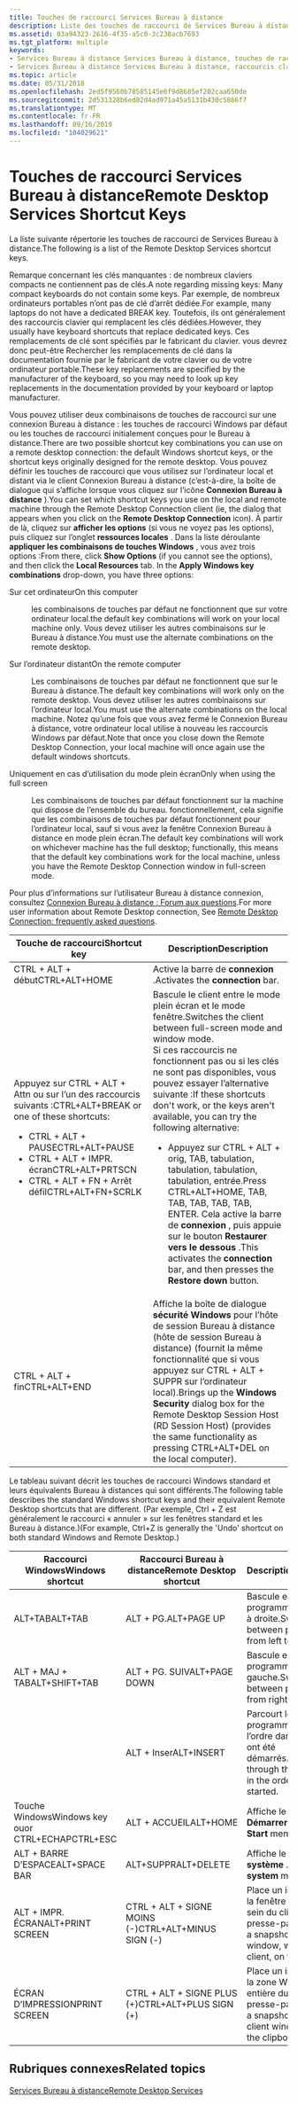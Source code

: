 ```yaml
---
title: Touches de raccourci Services Bureau à distance
description: Liste des touches de raccourci de Services Bureau à distance.
ms.assetid: 03a94323-2616-4f35-a5c0-3c238acb7693
ms.tgt_platform: multiple
keywords:
- Services Bureau à distance Services Bureau à distance, touches de raccourci
- Services Bureau à distance Services Bureau à distance, raccourcis clavier
ms.topic: article
ms.date: 05/31/2018
ms.openlocfilehash: 2ed5f9560b78585145e6f9d8685ef202caa650de
ms.sourcegitcommit: 2d531328b6ed82d4ad971a45a5131b430c5866f7
ms.translationtype: MT
ms.contentlocale: fr-FR
ms.lasthandoff: 09/16/2019
ms.locfileid: "104029621"
---
```

# <a name="remote-desktop-services-shortcut-keys"></a><span data-ttu-id="1231d-105">Touches de raccourci Services Bureau à distance</span><span class="sxs-lookup"><span data-stu-id="1231d-105">Remote Desktop Services Shortcut Keys</span></span>

<span data-ttu-id="1231d-106">La liste suivante répertorie les touches de raccourci de Services Bureau à distance.</span><span class="sxs-lookup"><span data-stu-id="1231d-106">The following is a list of the Remote Desktop Services shortcut keys.</span></span>

<span data-ttu-id="1231d-107">Remarque concernant les clés manquantes : de nombreux claviers compacts ne contiennent pas de clés.</span><span class="sxs-lookup"><span data-stu-id="1231d-107">A note regarding missing keys: Many compact keyboards do not contain some keys.</span></span> <span data-ttu-id="1231d-108">Par exemple, de nombreux ordinateurs portables n’ont pas de clé d’arrêt dédiée.</span><span class="sxs-lookup"><span data-stu-id="1231d-108">For example, many laptops do not have a dedicated BREAK key.</span></span> <span data-ttu-id="1231d-109">Toutefois, ils ont généralement des raccourcis clavier qui remplacent les clés dédiées.</span><span class="sxs-lookup"><span data-stu-id="1231d-109">However, they usually have keyboard shortcuts that replace dedicated keys.</span></span> <span data-ttu-id="1231d-110">Ces remplacements de clé sont spécifiés par le fabricant du clavier. vous devrez donc peut-être Rechercher les remplacements de clé dans la documentation fournie par le fabricant de votre clavier ou de votre ordinateur portable.</span><span class="sxs-lookup"><span data-stu-id="1231d-110">These key replacements are specified by the manufacturer of the keyboard, so you may need to look up key replacements in the documentation provided by your keyboard or laptop manufacturer.</span></span>

<span data-ttu-id="1231d-111">Vous pouvez utiliser deux combinaisons de touches de raccourci sur une connexion Bureau à distance : les touches de raccourci Windows par défaut ou les touches de raccourci initialement conçues pour le Bureau à distance.</span><span class="sxs-lookup"><span data-stu-id="1231d-111">There are two possible shortcut key combinations you can use on a remote desktop connection: the default Windows shortcut keys, or the shortcut keys originally designed for the remote desktop.</span></span> <span data-ttu-id="1231d-112">Vous pouvez définir les touches de raccourci que vous utilisez sur l’ordinateur local et distant via le client Connexion Bureau à distance (c’est-à-dire, la boîte de dialogue qui s’affiche lorsque vous cliquez sur l’icône **Connexion Bureau à distance** ).</span><span class="sxs-lookup"><span data-stu-id="1231d-112">You can set which shortcut keys you use on the local and remote machine through the Remote Desktop Connection client (ie, the dialog that appears when you click on the **Remote Desktop Connection** icon).</span></span> <span data-ttu-id="1231d-113">À partir de là, cliquez sur **afficher les options** (si vous ne voyez pas les options), puis cliquez sur l’onglet **ressources locales** . Dans la liste déroulante **appliquer les combinaisons de touches Windows** , vous avez trois options :</span><span class="sxs-lookup"><span data-stu-id="1231d-113">From there, click **Show Options** (if you cannot see the options), and then click the **Local Resources** tab. In the **Apply Windows key combinations** drop-down, you have three options:</span></span>

<dl> <dt>

<span data-ttu-id="1231d-114"><span id="On_this_computer"></span><span id="on_this_computer"></span><span id="ON_THIS_COMPUTER"></span>Sur cet ordinateur</span><span class="sxs-lookup"><span data-stu-id="1231d-114"><span id="On_this_computer"></span><span id="on_this_computer"></span><span id="ON_THIS_COMPUTER"></span>On this computer</span></span>
</dt> <dd>

<span data-ttu-id="1231d-115">les combinaisons de touches par défaut ne fonctionnent que sur votre ordinateur local.</span><span class="sxs-lookup"><span data-stu-id="1231d-115">the default key combinations will work on your local machine only.</span></span> <span data-ttu-id="1231d-116">Vous devez utiliser les autres combinaisons sur le Bureau à distance.</span><span class="sxs-lookup"><span data-stu-id="1231d-116">You must use the alternate combinations on the remote desktop.</span></span>

</dd> <dt>

<span data-ttu-id="1231d-117"><span id="On_the_remote_computer"></span><span id="on_the_remote_computer"></span><span id="ON_THE_REMOTE_COMPUTER"></span>Sur l’ordinateur distant</span><span class="sxs-lookup"><span data-stu-id="1231d-117"><span id="On_the_remote_computer"></span><span id="on_the_remote_computer"></span><span id="ON_THE_REMOTE_COMPUTER"></span>On the remote computer</span></span>
</dt> <dd>

<span data-ttu-id="1231d-118">Les combinaisons de touches par défaut ne fonctionnent que sur le Bureau à distance.</span><span class="sxs-lookup"><span data-stu-id="1231d-118">The default key combinations will work only on the remote desktop.</span></span> <span data-ttu-id="1231d-119">Vous devez utiliser les autres combinaisons sur l’ordinateur local.</span><span class="sxs-lookup"><span data-stu-id="1231d-119">You must use the alternate combinations on the local machine.</span></span> <span data-ttu-id="1231d-120">Notez qu’une fois que vous avez fermé le Connexion Bureau à distance, votre ordinateur local utilise à nouveau les raccourcis Windows par défaut.</span><span class="sxs-lookup"><span data-stu-id="1231d-120">Note that once you close down the Remote Desktop Connection, your local machine will once again use the default windows shortcuts.</span></span>

</dd> <dt>

<span data-ttu-id="1231d-121"><span id="Only_when_using_the_full_screen"></span><span id="only_when_using_the_full_screen"></span><span id="ONLY_WHEN_USING_THE_FULL_SCREEN"></span>Uniquement en cas d’utilisation du mode plein écran</span><span class="sxs-lookup"><span data-stu-id="1231d-121"><span id="Only_when_using_the_full_screen"></span><span id="only_when_using_the_full_screen"></span><span id="ONLY_WHEN_USING_THE_FULL_SCREEN"></span>Only when using the full screen</span></span>
</dt> <dd>

<span data-ttu-id="1231d-122">Les combinaisons de touches par défaut fonctionnent sur la machine qui dispose de l’ensemble du bureau. fonctionnellement, cela signifie que les combinaisons de touches par défaut fonctionnent pour l’ordinateur local, sauf si vous avez la fenêtre Connexion Bureau à distance en mode plein écran.</span><span class="sxs-lookup"><span data-stu-id="1231d-122">The default key combinations will work on whichever machine has the full desktop; functionally, this means that the default key combinations work for the local machine, unless you have the Remote Desktop Connection window in full-screen mode.</span></span>

</dd> </dl>

<span data-ttu-id="1231d-123">Pour plus d’informations sur l’utilisateur Bureau à distance connexion, consultez [Connexion Bureau à distance : Forum aux questions](https://windows.microsoft.com/windows/remote-desktop-connection-faq#1TC=windows-8).</span><span class="sxs-lookup"><span data-stu-id="1231d-123">For more user information about Remote Desktop connection, See [Remote Desktop Connection: frequently asked questions](https://windows.microsoft.com/windows/remote-desktop-connection-faq#1TC=windows-8).</span></span>



<table>
<colgroup>
<col style="width: 50%" />
<col style="width: 50%" />
</colgroup>
<thead>
<tr class="header">
<th><span data-ttu-id="1231d-124">Touche de raccourci</span><span class="sxs-lookup"><span data-stu-id="1231d-124">Shortcut key</span></span></th>
<th><span data-ttu-id="1231d-125">Description</span><span class="sxs-lookup"><span data-stu-id="1231d-125">Description</span></span></th>
</tr>
</thead>
<tbody>
<tr class="odd">
<td><span data-ttu-id="1231d-126">CTRL + ALT + début</span><span class="sxs-lookup"><span data-stu-id="1231d-126">CTRL+ALT+HOME</span></span><br/></td>
<td><span data-ttu-id="1231d-127">Active la barre de <strong>connexion</strong> .</span><span class="sxs-lookup"><span data-stu-id="1231d-127">Activates the <strong>connection</strong> bar.</span></span><br/></td>
</tr>
<tr class="even">
<td><span data-ttu-id="1231d-128">Appuyez sur CTRL + ALT + Attn ou sur l’un des raccourcis suivants :</span><span class="sxs-lookup"><span data-stu-id="1231d-128">CTRL+ALT+BREAK or one of these shortcuts:</span></span><br/>
<ul>
<li><span data-ttu-id="1231d-129">CTRL + ALT + PAUSE</span><span class="sxs-lookup"><span data-stu-id="1231d-129">CTRL+ALT+PAUSE</span></span><br/></li>
<li><span data-ttu-id="1231d-130">CTRL + ALT + IMPR. écran</span><span class="sxs-lookup"><span data-stu-id="1231d-130">CTRL+ALT+PRTSCN</span></span><br/></li>
<li><span data-ttu-id="1231d-131">CTRL + ALT + FN + Arrêt défil</span><span class="sxs-lookup"><span data-stu-id="1231d-131">CTRL+ALT+FN+SCRLK</span></span><br/></li>
</ul></td>
<td><span data-ttu-id="1231d-132">Bascule le client entre le mode plein écran et le mode fenêtre.</span><span class="sxs-lookup"><span data-stu-id="1231d-132">Switches the client between full-screen mode and window mode.</span></span><br/> <span data-ttu-id="1231d-133">Si ces raccourcis ne fonctionnent pas ou si les clés ne sont pas disponibles, vous pouvez essayer l’alternative suivante :</span><span class="sxs-lookup"><span data-stu-id="1231d-133">If these shortcuts don't work, or the keys aren't available, you can try the following alternative:</span></span><br/>
<ul>
<li><span data-ttu-id="1231d-134">Appuyez sur CTRL + ALT + orig, TAB, tabulation, tabulation, tabulation, tabulation, entrée.</span><span class="sxs-lookup"><span data-stu-id="1231d-134">Press CTRL+ALT+HOME, TAB, TAB, TAB, TAB, TAB, ENTER.</span></span> <span data-ttu-id="1231d-135">Cela active la barre de <strong>connexion</strong> , puis appuie sur le bouton <strong>Restaurer vers le dessous</strong> .</span><span class="sxs-lookup"><span data-stu-id="1231d-135">This activates the <strong>connection</strong> bar, and then presses the <strong>Restore down</strong> button.</span></span><br/></li>
</ul></td>
</tr>
<tr class="odd">
<td><span data-ttu-id="1231d-136">CTRL + ALT + fin</span><span class="sxs-lookup"><span data-stu-id="1231d-136">CTRL+ALT+END</span></span><br/></td>
<td><span data-ttu-id="1231d-137">Affiche la boîte de dialogue <strong>sécurité Windows</strong> pour l’hôte de session Bureau à distance (hôte de session Bureau à distance) (fournit la même fonctionnalité que si vous appuyez sur CTRL + ALT + SUPPR sur l’ordinateur local).</span><span class="sxs-lookup"><span data-stu-id="1231d-137">Brings up the <strong>Windows Security</strong> dialog box for the Remote Desktop Session Host (RD Session Host) (provides the same functionality as pressing CTRL+ALT+DEL on the local computer).</span></span><br/></td>
</tr>
</tbody>
</table>



 

<span data-ttu-id="1231d-138">Le tableau suivant décrit les touches de raccourci Windows standard et leurs équivalents Bureau à distances qui sont différents.</span><span class="sxs-lookup"><span data-stu-id="1231d-138">The following table describes the standard Windows shortcut keys and their equivalent Remote Desktop shortcuts that are different.</span></span> <span data-ttu-id="1231d-139">(Par exemple, Ctrl + Z est généralement le raccourci « annuler » sur les fenêtres standard et les Bureau à distance.)</span><span class="sxs-lookup"><span data-stu-id="1231d-139">(For example, Ctrl+Z is generally the 'Undo' shortcut on both standard Windows and Remote Desktop.)</span></span>



| <span data-ttu-id="1231d-140">Raccourci Windows</span><span class="sxs-lookup"><span data-stu-id="1231d-140">Windows shortcut</span></span>                                         | <span data-ttu-id="1231d-141">Raccourci Bureau à distance</span><span class="sxs-lookup"><span data-stu-id="1231d-141">Remote Desktop shortcut</span></span>            | <span data-ttu-id="1231d-142">Description</span><span class="sxs-lookup"><span data-stu-id="1231d-142">Description</span></span>                                                                             |
|----------------------------------------------------------|------------------------------------|-----------------------------------------------------------------------------------------|
| <span data-ttu-id="1231d-143">ALT+TAB</span><span class="sxs-lookup"><span data-stu-id="1231d-143">ALT+TAB</span></span><br/>                                       | <span data-ttu-id="1231d-144">ALT + PG.</span><span class="sxs-lookup"><span data-stu-id="1231d-144">ALT+PAGE UP</span></span><br/>             | <span data-ttu-id="1231d-145">Bascule entre les programmes de gauche à droite.</span><span class="sxs-lookup"><span data-stu-id="1231d-145">Switches between programs from left to right.</span></span><br/>                                |
| <span data-ttu-id="1231d-146">ALT + MAJ + TAB</span><span class="sxs-lookup"><span data-stu-id="1231d-146">ALT+SHIFT+TAB</span></span><br/>                                 | <span data-ttu-id="1231d-147">ALT + PG. SUIV</span><span class="sxs-lookup"><span data-stu-id="1231d-147">ALT+PAGE DOWN</span></span><br/>           | <span data-ttu-id="1231d-148">Bascule entre les programmes de droite à gauche.</span><span class="sxs-lookup"><span data-stu-id="1231d-148">Switches between programs from right to left.</span></span><br/>                                |
|                                                          | <span data-ttu-id="1231d-149">ALT + Inser</span><span class="sxs-lookup"><span data-stu-id="1231d-149">ALT+INSERT</span></span><br/>              | <span data-ttu-id="1231d-150">Parcourt les programmes dans l’ordre dans lequel ils ont été démarrés.</span><span class="sxs-lookup"><span data-stu-id="1231d-150">Cycles through the programs in the order they were started.</span></span><br/>                  |
| <span data-ttu-id="1231d-151">Touche Windows</span><span class="sxs-lookup"><span data-stu-id="1231d-151">Windows key</span></span><br/> <span data-ttu-id="1231d-152">ou</span><span class="sxs-lookup"><span data-stu-id="1231d-152">or</span></span><br/> <span data-ttu-id="1231d-153">CTRL+ECHAP</span><span class="sxs-lookup"><span data-stu-id="1231d-153">CTRL+ESC</span></span><br/> | <span data-ttu-id="1231d-154">ALT + ACCUEIL</span><span class="sxs-lookup"><span data-stu-id="1231d-154">ALT+HOME</span></span><br/>                | <span data-ttu-id="1231d-155">Affiche le menu **Démarrer** .</span><span class="sxs-lookup"><span data-stu-id="1231d-155">Displays the **Start** menu.</span></span><br/>                                                 |
| <span data-ttu-id="1231d-156">ALT + BARRE D’ESPACE</span><span class="sxs-lookup"><span data-stu-id="1231d-156">ALT+SPACE BAR</span></span><br/>                                 | <span data-ttu-id="1231d-157">ALT+SUPPR</span><span class="sxs-lookup"><span data-stu-id="1231d-157">ALT+DELETE</span></span><br/>              | <span data-ttu-id="1231d-158">Affiche le menu **système** .</span><span class="sxs-lookup"><span data-stu-id="1231d-158">Displays the **system** menu.</span></span><br/>                                                |
| <span data-ttu-id="1231d-159">ALT + IMPR. ÉCRAN</span><span class="sxs-lookup"><span data-stu-id="1231d-159">ALT+PRINT SCREEN</span></span><br/>                              | <span data-ttu-id="1231d-160">CTRL + ALT + SIGNE MOINS (-)</span><span class="sxs-lookup"><span data-stu-id="1231d-160">CTRL+ALT+MINUS SIGN (-)</span></span><br/> | <span data-ttu-id="1231d-161">Place un instantané de la fenêtre active, au sein du client, dans le presse-papiers.</span><span class="sxs-lookup"><span data-stu-id="1231d-161">Places a snapshot of the active window, within the client, on the clipboard.</span></span><br/> |
| <span data-ttu-id="1231d-162">ÉCRAN D’IMPRESSION</span><span class="sxs-lookup"><span data-stu-id="1231d-162">PRINT SCREEN</span></span><br/>                                  | <span data-ttu-id="1231d-163">CTRL + ALT + SIGNE PLUS (+)</span><span class="sxs-lookup"><span data-stu-id="1231d-163">CTRL+ALT+PLUS SIGN (+)</span></span><br/>  | <span data-ttu-id="1231d-164">Place un instantané de la zone Windows entière du client dans le presse-papiers.</span><span class="sxs-lookup"><span data-stu-id="1231d-164">Places a snapshot of the entire client windows area on the clipboard .</span></span><br/>       |



 

## <a name="related-topics"></a><span data-ttu-id="1231d-165">Rubriques connexes</span><span class="sxs-lookup"><span data-stu-id="1231d-165">Related topics</span></span>

<dl> <dt>

[<span data-ttu-id="1231d-166">Services Bureau à distance</span><span class="sxs-lookup"><span data-stu-id="1231d-166">Remote Desktop Services</span></span>](terminal-services-portal.md)
</dt> </dl>

 

 





